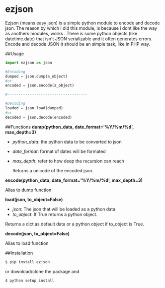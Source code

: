 ezjson
======

Ezjson (means easy json) is a simple python module to encode and decode json.
The reason by which I did this module, is because i dont like the way as anothers modules, works .
There is some python objects (like datetime.date) that isn't JSON serializable and it often generates errors.
Encode and decode JSON it should be an simple task, like in PHP way.


##Usage
```python
import ezjson as json

#Encoding
dumped = json.dump(a_object)
#or
encoded = json.encode(a_object)

#------------------------------------

#Decoding
loaded = json.load(dumped) 
#or
decoded = json.decode(encoded)

```

##Functions
**dump(python_data, date_format='%Y/%m/%d', max_depth=3)**

- *python_data*: the python data to be converted to json
- *date_format*: format of dates will be formated
- *max_depth*: refer to how deep the recursion can reach

    Returns a unicode of the encoded json. 

**encode(python_data, date_format='%Y/%m/%d', max_depth=3)**

   Alias to dump function

**load(json, to_object=False)**

- *json*: The json that will be loaded as a python data
- *to_object*: If True returns a python object. 

Returns a dict as default data or a python object if to_object is True.

**decode(json, to_object=False)**

Alias to load function

##Installation

```bash
$ pip install ezjson
```

or download/clone the package and

```bash
$ python setup install
```


